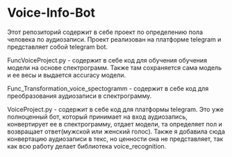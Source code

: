 # Voice-Info-Bot
Этот репозиторий содержит в себе проект по определению пола человека по аудиозаписи. Проект реализован на платформе telegram  и представляет собой telegram bot.

FuncVoiceProject.py - содержит в себе код для обучения обучения модели на основе спектрограмм. Также там сохраняется сама модель и ее весы и выдается accuracy модели.

Func_Transformation_voice_spectogramm  - содержит в себе код для преобразования аудиозаписи в спектрограмму.

VoiceProject.py  - содержит в себе код для платформы telegram. Это уже полноценный бот, который принимает на вход аудиозапись, конвертирует ее в спектрограмму, отдает модели, та определяет пол и возвращает ответ(мужской или женский голос). Также я добавила сюда конвертацию аудиозаписи в текс, но ценности она не представляет, так как всю работу делает библиотека voice_recognition.


